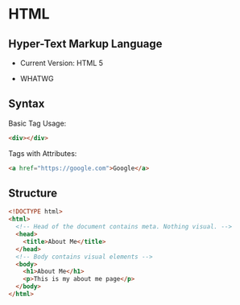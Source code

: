 # HTML

## Hyper-Text Markup Language

- Current Version: HTML 5

- WHATWG

## Syntax

Basic Tag Usage:

```html
<div></div>
```

Tags with Attributes:

```html
<a href="https://google.com">Google</a>
```

## Structure

```html
<!DOCTYPE html>
<html>
  <!-- Head of the document contains meta. Nothing visual. -->
  <head>
    <title>About Me</title>
  </head>
  <!-- Body contains visual elements -->
  <body>
    <h1>About Me</h1>
    <p>This is my about me page</p>
  </body>
</html>
```
